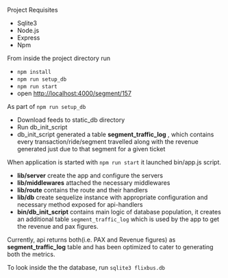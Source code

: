 Project Requisites
* Sqlite3
* Node.js
* Express
* Npm
 
From inside the project directory run 
* `npm install`
* `npm run setup_db`
* `npm run start`
* open [http://localhost:4000/segment/157](http://localhost:4000/segment/157)


As part of `npm run setup_db`
* Download feeds to static_db directory
* Run db_init_script
* db_init_script generated a table **segment_traffic_log** , which contains every transaction/ride/segment travelled along with the revenue generated just due to that segment for a given ticket

When application is started with `npm run start` it launched bin/app.js script.
* **lib/server** create the app and configure the servers
* **lib/middlewares** attached the necessary middlewares
* **lib/route** contains the route and their handlers
* **lib/db** create sequelize instance with appropriate configuration and necessary method exposed for api-handlers
* **bin/db_init_script** contains main logic of database population, it creates an additional table `segment_traffic_log` which is used by the app to get the revenue and pax figures.

Currently, api returns both(i.e. PAX and Revenue figures) as **segment_traffic_log** table and has been optimized to cater to generating both the metrics.

To look inside the the database, run `sqlite3 flixbus.db`
